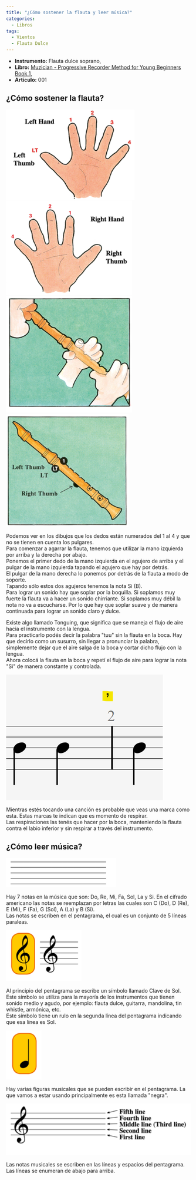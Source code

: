 ```yaml
---
title: "¿Cómo sostener la flauta y leer música?"
categories:
  - Libros
tags:
  - Vientos
  - Flauta Dulce
---
```


- **Instrumento:** Flauta dulce soprano,
- **Libro:** [Muzician - Progressive Recorder Method for Young Beginners Book 1](/libros/muzician-progressive-recorder-method-for-young-beginners-book-1-3kuaun//),
- **Artículo:** 001

## ¿Cómo sostener la flauta?

![¿Cómo sostener la flauta?](/assets/images/libros/muzician-progressive-recorder-method-for-young-beginners-book-1/001/01.png)
![¿Cómo sostener la flauta?](/assets/images/libros/muzician-progressive-recorder-method-for-young-beginners-book-1/001/02.png)
![¿Cómo sostener la flauta?](/assets/images/libros/muzician-progressive-recorder-method-for-young-beginners-book-1/001/03.png)
![¿Cómo sostener la flauta?](/assets/images/libros/muzician-progressive-recorder-method-for-young-beginners-book-1/001/04.png)

Podemos ver en los dibujos que los dedos están numerados del 1 al 4 y que no se tienen en cuenta los pulgares.  
Para comenzar a agarrar la flauta, tenemos que utilizar la mano izquierda por arriba y la derecha por abajo.  
Ponemos el primer dedo de la mano izquierda en el agujero de arriba y el pulgar de la mano izquierda tapando el agujero que hay por detrás.  
El pulgar de la mano derecha lo ponemos por detrás de la flauta a modo de soporte.  
Tapando sólo estos dos agujeros tenemos la nota Si (B).  
Para lograr un sonido hay que soplar por la boquilla. Si soplamos muy fuerte la flauta va a hacer un sonido chirriante. Si soplamos muy débil la nota no va a escucharse. Por lo que hay que soplar suave y de manera continuada para lograr un sonido claro y dulce.

Existe algo llamado Tonguing, que significa que se maneja el flujo de aire hacia el instrumento con la lengua.  
Para practicarlo podés decir la palabra "tuu" sin la flauta en la boca. Hay que decirlo como un susurro, sin llegar a pronunciar la palabra, simplemente dejar que el aire salga de la boca y cortar dicho flujo con la lengua.  
Ahora colocá la flauta en la boca y repetí el flujo de aire para lograr la nota "Si" de manera constante y controlada.

![¿Cómo sostener la flauta?](/assets/images/libros/muzician-progressive-recorder-method-for-young-beginners-book-1/001/05.png)

Mientras estés tocando una canción es probable que veas una marca como esta. Estas marcas te indican que es momento de respirar.  
Las respiraciones las tenés que hacer por la boca, manteniendo la flauta contra el labio inferior y sin respirar a través del instrumento.

## ¿Cómo leer música?

![¿Cómo sostener la flauta?](/assets/images/libros/muzician-progressive-recorder-method-for-young-beginners-book-1/001/06.png)

Hay 7 notas en la música que son: Do, Re, Mi, Fa, Sol, La y Si. En el cifrado americano las notas se reemplazan por letras las cuales son C (Do), D (Re), E (Mi), F (Fa), G (Sol), A (La) y B (Si).  
Las notas se escriben en el pentagrama, el cual es un conjunto de 5 líneas paraleas.

![¿Cómo sostener la flauta?](/assets/images/libros/muzician-progressive-recorder-method-for-young-beginners-book-1/001/07.png)

Al principio del pentagrama se escribe un símbolo llamado Clave de Sol. Este símbolo se utiliza para la mayoría de los instrumentos que tienen sonido medio y agudo, por ejemplo: flauta dulce, guitarra, mandolina, tin whistle, armónica, etc.  
Este símbolo tiene un rulo en la segunda línea del pentagrama indicando que esa línea es Sol.

![¿Cómo sostener la flauta?](/assets/images/libros/muzician-progressive-recorder-method-for-young-beginners-book-1/001/08.png)

Hay varias figuras musicales que se pueden escribir en el pentagrama. La que vamos a estar usando principalmente es esta llamada "negra".

![¿Cómo sostener la flauta?](/assets/images/libros/muzician-progressive-recorder-method-for-young-beginners-book-1/001/09.png)

Las notas musicales se escriben en las líneas y espacios del pentagrama. Las líneas se enumeran de abajo para arriba.
